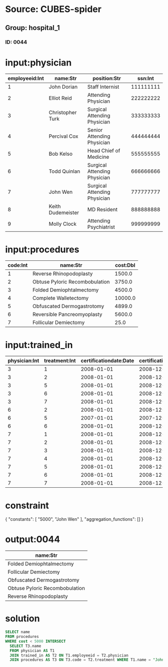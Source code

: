 # Source: CUBES-spider
## Group: hospital_1
### ID: 0044

# input:physician

| employeeid:Int | name:Str | position:Str | ssn:Int |
|---|---|---|---|
| 1 | John Dorian | Staff Internist | 111111111 |
| 2 | Elliot Reid | Attending Physician | 222222222 |
| 3 | Christopher Turk | Surgical Attending Physician | 333333333 |
| 4 | Percival Cox | Senior Attending Physician | 444444444 |
| 5 | Bob Kelso | Head Chief of Medicine | 555555555 |
| 6 | Todd Quinlan | Surgical Attending Physician | 666666666 |
| 7 | John Wen | Surgical Attending Physician | 777777777 |
| 8 | Keith Dudemeister | MD Resident | 888888888 |
| 9 | Molly Clock | Attending Psychiatrist | 999999999 |

# input:procedures

| code:Int | name:Str | cost:Dbl |
|---|---|---|
| 1 | Reverse Rhinopodoplasty | 1500.0 |
| 2 | Obtuse Pyloric Recombobulation | 3750.0 |
| 3 | Folded Demiophtalmectomy | 4500.0 |
| 4 | Complete Walletectomy | 10000.0 |
| 5 | Obfuscated Dermogastrotomy | 4899.0 |
| 6 | Reversible Pancreomyoplasty | 5600.0 |
| 7 | Follicular Demiectomy | 25.0 |

# input:trained_in

| physician:Int | treatment:Int | certificationdate:Date | certificationexpires:Date |
|---|---|---|---|
| 3 | 1 | 2008-01-01 | 2008-12-31 |
| 3 | 2 | 2008-01-01 | 2008-12-31 |
| 3 | 5 | 2008-01-01 | 2008-12-31 |
| 3 | 6 | 2008-01-01 | 2008-12-31 |
| 3 | 7 | 2008-01-01 | 2008-12-31 |
| 6 | 2 | 2008-01-01 | 2008-12-31 |
| 6 | 5 | 2007-01-01 | 2007-12-31 |
| 6 | 6 | 2008-01-01 | 2008-12-31 |
| 7 | 1 | 2008-01-01 | 2008-12-31 |
| 7 | 2 | 2008-01-01 | 2008-12-31 |
| 7 | 3 | 2008-01-01 | 2008-12-31 |
| 7 | 4 | 2008-01-01 | 2008-12-31 |
| 7 | 5 | 2008-01-01 | 2008-12-31 |
| 7 | 6 | 2008-01-01 | 2008-12-31 |
| 7 | 7 | 2008-01-01 | 2008-12-31 |

# constraint

{
  "constants": [
    "5000",
    "John Wen"
  ],
  "aggregation_functions": []
}

# output:0044

| name:Str |
|---|
| Folded Demiophtalmectomy |
| Follicular Demiectomy |
| Obfuscated Dermogastrotomy |
| Obtuse Pyloric Recombobulation |
| Reverse Rhinopodoplasty |

# solution

```sql
SELECT name
FROM procedures
WHERE cost < 5000 INTERSECT
  SELECT T3.name
  FROM physician AS T1
  JOIN trained_in AS T2 ON T1.employeeid = T2.physician
  JOIN procedures AS T3 ON T3.code = T2.treatment WHERE T1.name = "John Wen"
```
